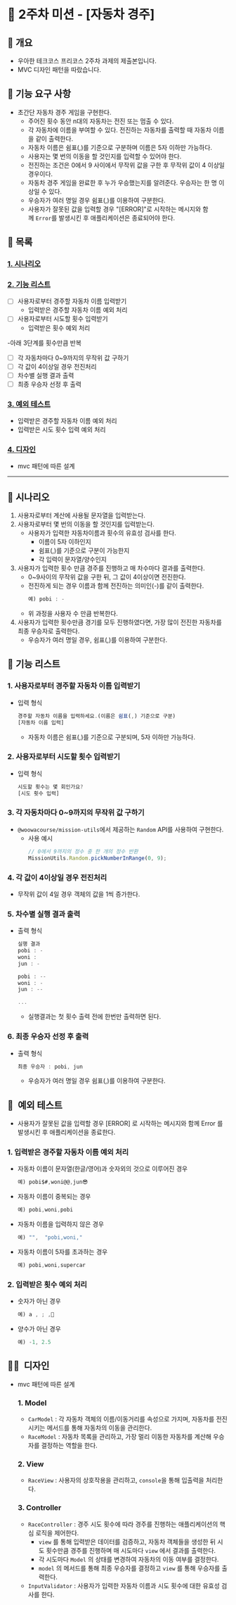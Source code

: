 # 🏁 2주차 미션 - [자동차 경주]

## 📌 개요

- 우아한 테크코스 프리코스 2주차 과제의 제출본입니다.
- MVC 디자인 패턴을 따랐습니다.

## 🚀 기능 요구 사항

- 초간단 자동차 경주 게임을 구현한다.
  - 주어진 횟수 동안 n대의 자동차는 전진 또는 멈출 수 있다.
  - 각 자동차에 이름을 부여할 수 있다. 전진하는 자동차를 출력할 때 자동차 이름을 같이 출력한다.
  - 자동차 이름은 쉼표(,)를 기준으로 구분하며 이름은 5자 이하만 가능하다.
  - 사용자는 몇 번의 이동을 할 것인지를 입력할 수 있어야 한다.
  - 전진하는 조건은 0에서 9 사이에서 무작위 값을 구한 후 무작위 값이 4 이상일 경우이다.
  - 자동차 경주 게임을 완료한 후 누가 우승했는지를 알려준다. 우승자는 한 명 이상일 수 있다.
  - 우승자가 여러 명일 경우 쉼표(,)를 이용하여 구분한다.
  - 사용자가 잘못된 값을 입력할 경우 "[ERROR]"로 시작하는 메시지와 함께 `Error`를 발생시킨 후 애플리케이션은 종료되어야 한다.

## 📌 목록

### [1. 시나리오](#시나리오)

### [2. 기능 리스트](#기능-리스트)

- [ ] 사용자로부터 경주할 자동차 이름 입력받기
  - 입력받은 경주할 자동차 이름 예외 처리
- [ ] 사용자로부터 시도할 횟수 입력받기
  - 입력받은 횟수 예외 처리

-아래 3단계를 횟수만큼 반복

- [ ] 각 자동차마다 0~9까지의 무작위 값 구하기
- [ ] 각 값이 4이상일 경우 전진처리
- [ ] 차수별 실행 결과 출력
- [ ] 최종 우승자 선정 후 출력

### [3. 예외 테스트](#예외-테스트)

- 입력받은 경주할 자동차 이름 예외 처리
- 입력받은 시도 횟수 입력 예외 처리

### [4. 디자인](#디자인)

- mvc 패턴에 따른 설계

---

## 📘 시나리오

1. 사용자로부터 계산에 사용될 문자열을 입력받는다.
2. 사용자로부터 몇 번의 이동을 할 것인지를 입력받는다.
   - 사용자가 입력한 자동차이름과 횟수의 유효성 검사를 한다.
     - 이름이 5자 이하인지
     - 쉼표(,)를 기준으로 구분이 가능한지
     - 각 입력이 문자열/양수인지
3. 사용자가 입력한 횟수 만큼 경주를 진행하고 매 차수마다 결과를 출력한다.
   - 0~9사이의 무작위 값을 구한 뒤, 그 값이 4이상이면 전진한다.
   - 전진하게 되는 경우 이름과 함께 전진하는 의미인(-)를 같이 출력한다.
     ```jsx
     예) pobi : -
     ```
   - 위 과정을 사용자 수 만큼 반복한다.
4. 사용자가 입력한 횟수만큼 경기를 모두 진행하였다면, 가장 많이 전진한 자동차를 최종 우승자로 출력한다.
   - 우승자가 여러 명일 경우, 쉼표(,)를 이용하여 구분한다.

## 🚀 기능 리스트

### 1. 사용자로부터 경주할 자동차 이름 입력받기

- 입력 형식
  ```jsx
  경주할 자동차 이름을 입력하세요.(이름은 쉼표(,) 기준으로 구분)
  [자동차 이름 입력]
  ```
  - 자동차 이름은 쉼표(,)를 기준으로 구분되며, 5자 이하만 가능하다.

### 2. 사용자로부터 시도할 횟수 입력받기

- 입력 형식
  ```jsx
  시도할 횟수는 몇 회인가요?
  [시도 횟수 입력]
  ```

### 3. 각 자동차마다 0~9까지의 무작위 값 구하기

- `@woowacourse/mission-utils`에서 제공하는 `Random` API를 사용하여 구현한다.
  - 사용 예시
    ```jsx
    // 0에서 9까지의 정수 중 한 개의 정수 반환
    MissionUtils.Random.pickNumberInRange(0, 9);
    ```

### 4. 각 값이 4이상일 경우 전진처리

- 무작위 값이 4일 경우 객체의 값을 1씩 증가한다.

### 5. 차수별 실행 결과 출력

- 출력 형식

  ```jsx
  실행 결과
  pobi : -
  woni :
  jun : -

  pobi : --
  woni : -
  jun : --

  ...
  ```

  - 실행결과는 첫 횟수 출력 전에 한번만 출력하면 된다.

### 6. 최종 우승자 선정 후 출력

- 출력 형식
  ```jsx
  최종 우승자 : pobi, jun
  ```
  - 우승자가 여러 명일 경우 쉼표(,)를 이용하여 구분한다.

## 🚨  예외 테스트

- 사용자가 잘못된 값을 입력할 경우 [ERROR] 로 시작하는 메시지와 함께 Error 를 발생시킨 후 애플리케이션을 종료한다.

### 1. 입력받은 경주할 자동차 이름 예외 처리

- 자동차 이름이 문자열(한글/영어)과 숫자외의 것으로 이루어진 경우
  ```jsx
  예) pobi$#,woni@@,jun😎
  ```
- 자동차 이름이 중복되는 경우
  ```jsx
  예) pobi,woni,pobi
  ```
- 자동차 이름을 입력하지 않은 경우
  ```jsx
  예) "",  "pobi,woni,"
  ```
- 자동차 이름이 5자를 초과하는 경우
  ```jsx
  예) pobi,woni,supercar
  ```

### 2. 입력받은 횟수 예외 처리

- 숫자가 아닌 경우
  ```jsx
  예) a , ; ,🧐
  ```
- 양수가 아닌 경우
  ```jsx
  예) -1, 2.5
  ```

## 🧑‍🎨  디자인

- mvc 패턴에 따른 설계

  ### 1. **Model**

  - `CarModel` : 각 자동차 객체의 이름/이동거리를 속성으로 가지며, 자동차를 전진시키는 메서드를 통해 자동차의 이동을 관리한다.
  - `RaceModel` : 자동차 목록을 관리하고, 가장 멀리 이동한 자동차를 계산해 우승자를 결정하는 역할을 한다.

  ### 2. **View**

  - `RaceView` : 사용자의 상호작용을 관리하고, `console`을 통해 입출력을 처리한다.

  ### 3. **Controller**

  - `RaceController` : 경주 시도 횟수에 따라 경주를 진행하는 애플리케이션의 핵심 로직을 제어한다.
    - `view` 를 통해 입력받은 데이터를 검증하고, 자동차 객체들을 생성한 뒤 시도 횟수만큼 경주를 진행하며 매 시도마다 `view` 에서 결과를 출력한다.
    - 각 시도마다 `Model` 의 상태를 변경하여 자동차의 이동 여부를 결정한다.
    - `model` 의 메서드를 통해 최종 우승자를 결정하고 `view` 를 통해 우승자를 출력한다.
  - `InputValidator` : 사용자가 입력한 자동차 이름과 시도 횟수에 대한 유효성 검사를 한다.
